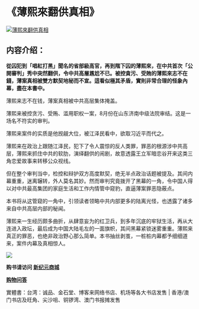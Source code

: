 <h1>《薄熙來翻供真相》</h1>
<a id="013" href="https://d6rojcwfw6e31.cloudfront.net/cn/book/薄熙來翻供真相-84243323?m=https://d6rojcwfw6e31.cloudfront.net&amp;u=1003wechat" title="薄熙來翻供真相"><img border="0" alt="薄熙來翻供真相" src="https://cloud.githubusercontent.com/assets/20497761/18775017/c0a84584-812c-11e6-96ca-ff11ee3ed002.jpg" style="max-width:100%;"></a>

<h2>内容介绍：</h2>

<b>從囚犯到「唱紅打黑」聞名的省部級高官，再到階下囚的薄熙來，在中共首次「公開審判」秀中突然翻供，令中共高層尷尬不已。被控貪污、受賄的薄熙來志不在錢，薄案真相被雙方默契地秘而不宣。這看似極其矛盾，實則非常合理的怪象內幕，盡在本書中。</b>

薄熙来志不在钱，薄案真相被中共高层集体掩盖。

薄熙来被控贪污、受贿、滥用职权一案，8月份在山东济南中级法院审结。这是一场名不符实的审判。

薄熙来案件的实质是他觊觎大位，被江泽民看中，欲取习近平而代之。

薄熙来在政治上跟随江泽民，犯下了令人震惊的反人类罪，罪恶的根源涉中共高层，薄熙来抓住中共的软肋，演绎翻供的闹剧，故意透露王立军暗恋谷开来这类三角恋爱故事来转移公众视线。

但在整个审判当中，检控和辩护双方高度默契，绝无半点政治话题被提及。其间内幕重重，迷离辗转，外人莫名其妙。然而审判究竟拨开了黑幕的一角，令中国人得以对中共最高集团的家庭生活和工作内情管中窥豹，直逼薄案罪恶隐蔽点。

本书将从这管窥的一角中，引领读者领略中共内部更多的陆离光怪，也透露了诸多来自中共高层内部的秘闻。

薄熙来一生经历颇多曲折，从肆意妄为的红卫兵，到多年沉底的牢狱生活，再从大连进入政坛，最后成为中国大陆毛左的一面旗帜，其间黑幕紧锁迷雾重重。薄熙来真正的罪恶，也绝非政治野心那么简单。本书抽丝剥茧，一桩桩内幕都予细细道来，案件内幕及真相惊人。

<p><img src="https://cloud.githubusercontent.com/assets/19661274/16099611/82086396-339c-11e6-89e2-241320f5f270.png"></p>
<p><b>购书请访问 <a id="013" href="https://d6rojcwfw6e31.cloudfront.net/cn/book/薄熙來翻供真相-84243323?m=https://d6rojcwfw6e31.cloudfront.net&amp;u=1003wechat"> 新纪元商城</a></b>
<p><a href="https://d6rojcwfw6e31.cloudfront.net/cn/shop-QA?m=https://d6rojcwfw6e31.cloudfront.net&u=1003wechat"><b>购物问答</b></a>
<p>實體書：台湾：诚品、金石堂、博客来网络书店、机场等各大书店发售 | 香港/澳门书店及旺角、尖沙咀、铜锣湾、澳门书报摊发售</p>
